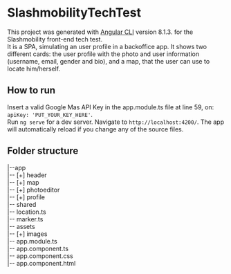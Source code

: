 # SlashmobilityTechTest

This project was generated with [Angular CLI](https://github.com/angular/angular-cli) version 8.1.3. for the Slashmobility front-end tech test.<br/>
It is a SPA, simulating an user profile in a backoffice app. It shows two different cards: the user profile with the photo and user information (username, email, gender and bio), and a map, that the user can use to locate him/herself. 


## How to run

Insert a valid Google Mas API Key in the app.module.ts file at line 59, on: `apiKey: 'PUT_YOUR_KEY_HERE'`.<br/>
Run `ng serve` for a dev server. Navigate to `http://localhost:4200/`. The app will automatically reload if you change any of the source files.


## Folder structure

|--app<br/>
    |-- [+] header<br/>
    |-- [+] map<br/>
    |-- [+] photoeditor<br/>
    |-- [+] profile<br/>
    |-- shared<br/>
        |-- location.ts<br/>
        |-- marker.ts<br/>
    |-- assets<br/>
        |-- [+] images<br/>
    |-- app.module.ts<br/>
    |-- app.component.ts<br/>
    |-- app.component.css<br/>
    |-- app.component.html
